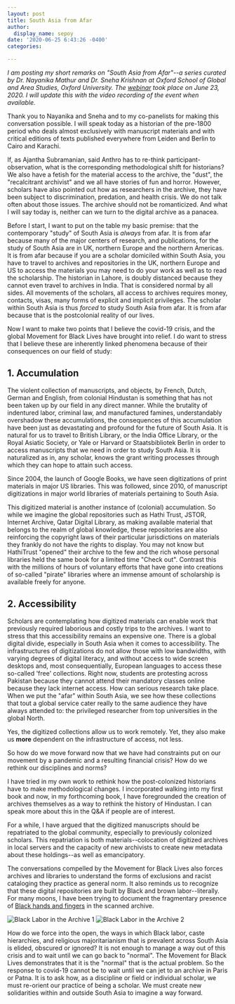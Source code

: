 ```yaml
---
layout: post
title: South Asia from Afar
author:
  display_name: sepoy
date: '2020-06-25 6:43:26 -0400'
categories:

---
```

*I am posting my short remarks on "South Asia from Afar"--a series curated by Dr. Nayanika Mathur and Dr. Sneha Krishnan at Oxford School of Global and Area Studies, Oxford University. The [webinar](https://www.area-studies.ox.ac.uk/event/south-asia-from-afar) took place on June 23, 2020. I will update this with the video recording of the event when available.*

Thank you to Nayanika and Sneha and to my co-panelists for making this conversation possible. I will speak today as a historian of the pre-1800 period who deals almost exclusively with manuscript materials and with critical editions of texts published everywhere from Leiden and Berlin to Cairo and Karachi.

If, as Ajantha Subramanian, said Anthro has to re-think participant-observation, what is the corresponding methodological shift for historians? We also have a fetish for the material access to the archive, the "dust", the "recalcitrant archivist" and we all have stories of fun and horror. However, scholars have also pointed out how as researchers in the archive, they have been subject to discrimination, predation, and health crisis. We do not talk often about those issues. The archive should not be romanticized. And what I will say today is, neither can we turn to the digital archive as a panacea.

Before I start, I want to put on the table my basic premise: that the contemporary "study" of South Asia is *always* from afar. It is from afar because many of the major centers of research, and publications, for the study of South Asia are in UK, northern Europe and the northern Americas. It is from afar because if you are a scholar domiciled within South Asia, you have to travel to archives and repositories in the UK, northern Europe and US to access the materials you may need to do your work as well as to read the scholarship. The historian in Lahore, is doubly distanced because they cannot even travel to archives in India. That is considered normal by all sides. All movements of the scholars, all access to archives requires money, contacts, visas, many forms of explicit and implicit privileges. The scholar within South Asia is thus *forced* to study South Asia from afar. It is from afar because that is the postcolonial reality of our lives.

Now I want to make two points that I believe the covid-19 crisis, and the global Movement for Black Lives have brought into relief. I do want to stress that I believe these are inherently linked phenomena because of their consequences on our field of study:

## 1. Accumulation

The violent collection of manuscripts, and objects, by French, Dutch, German and English, from colonial Hindustan is something that has not been taken up by our field in any direct manner. While the brutality of indentured labor, criminal law, and manufactured famines, understandably overshadow these accumulations, the consequences of this accumulation have been just as devastating and profound for the future of South Asia. It is natural for us to travel to British Library, or the India Office Library, or the Royal Asiatic Society, or Yale or Harvard or Staatsbibliotek Berlin in order to access manuscripts that we need in order to study South Asia. It is naturalized as in, any scholar, knows the grant writing processes through which they can hope to attain such access.

Since 2004, the launch of Google Books, we have seen digitizations of print materials in major US libraries. This was followed, since 2010, of manuscript digitizations in major world libraries of materials pertaining to South Asia.

This digitized material is another instance of (colonial) accumulation. So while we imagine the global repositories such as Hathi Trust, JSTOR, Internet Archive, Qatar Digital Library, as making available material that belongs to the realm of global knowledge, these repositories are also reinforcing the copyright laws of their particular jurisdictions on materials they frankly do not have the rights to display. You may not know but HathiTrust "opened" their archive to the few and the rich whose personal libraries held the same book for a limited time "Check out". Contrast this with the millions of hours of voluntary efforts that have gone into creations of so-called "pirate" libraries where an immense amount of scholarship is available freely for anyone.

## 2. Accessibility

Scholars are contemplating how digitized materials can enable work that previously required laborious and costly trips to the archives. I want to stress that this accessibility remains an expensive one. There is a global digital divide, especially in South Asia when it comes to accessibility. The infrastructures of digitizations do not allow those with low bandwidths, with varying degrees of digital literacy, and without access to wide screen desktops and, most consequentially, European languages to access these so-called 'free' collections. Right now, students are protesting across Pakistan because they cannot attend their mandatory classes online because they lack internet access. How can serious research take place. When we put the "afar" within South Asia, we see how these collections that tout a global service cater really to the same audience they have always attended to: the privileged researcher from top universities in the global North.

Yes, the digitized collections allow us to work remotely. Yet, they also make us **more** dependent on the infrastructure of access, not less.

So how do we move forward now that we have had constraints put on our movement by a pandemic and a resulting financial crisis? How do we rethink our disciplines and norms?

I have tried in my own work to rethink how the post-colonized historians have to make methodological changes. I incorporated walking into my first book and now, in my forthcoming book, I have foregrounded the creation of archives themselves as a way to rethink the history of Hindustan. I can speak more about this in the Q&A if people are of interest.

For a while, I have argued that the digitized manuscripts should be repatriated to the global community, especially to previously colonized scholars. This repatriation is both materials--colocation of digitized archives in local servers and the capacity of new archivists to create new metadata about these holdings--as well as emancipatory.

The conversations compelled by the Movement for Black Lives also forces archives and libraries to understand the forms of exclusions and racist cataloging they practice as general norm. It also reminds us to recognize that these digital repositories are built by Black and brown labor--literally. For many moons, I have been trying to document the fragmentary presence of [Black hands and fingers](https://twitter.com/sepoy/status/897499848873623552) in the scanned archive.

![Black Labor in the Archive 1]({{site.baseurl}}/img/uploads/2020/Blacklabor1.jpeg)
![Black Labor in the Archive 2]({{site.baseurl}}/img/uploads/2020/Blacklabor2.jpeg)

How do we force into the open, the ways in which Black labor, caste hierarchies, and religious majoritarianism that is prevalent across South Asia is elided, obscured or ignored? It is not enough to manage a way out of this crisis and to wait until we can go back to "normal". The Movement for Black Lives demonstrates that it is the "normal" that is the actual problem. So the response to covid-19 cannot be to wait until we can jet to an archive in Paris or Patna. It is to ask how, as a discipline or field or individual scholar, we must re-orient our practice of being a scholar. We must create new solidarities within and outside South Asia to imagine a way forward.

